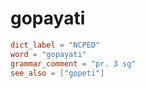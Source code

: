 # gopayati

``` toml
dict_label = "NCPED"
word = "gopayati"
grammar_comment = "pr. 3 sg"
see_also = ["gopeti"]
```

